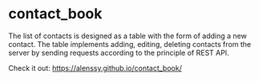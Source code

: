 # contact_book

The list of contacts is designed as a table with the form of adding a new contact.
The table implements adding, editing, deleting contacts from the server by sending requests according to the principle of REST API.

Check it out: https://alenssy.github.io/contact_book/
